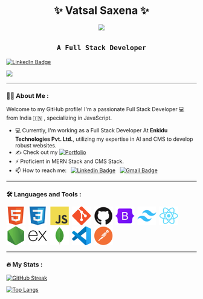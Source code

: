 <h1 align="center">✨ Vatsal Saxena ✨</h1>

<div id="header" align="center">
  <img src="https://i.giphy.com/media/v1.Y2lkPTc5MGI3NjExcG1vdDBwNjZqejdzeXF4djdicnpnbXFuejIzd2k4cng0cmU2eXE3MCZlcD12MV9pbnRlcm5hbF9naWZfYnlfaWQmY3Q9dHM/hqU2KkjW5bE2v2Z7Q2/giphy.gif" width="100"/>
</div>

<h2 align="center"><code>A Full Stack Developer</code></h2>

<div id="badges">
  <a href="https://linkedin.com/in/vatsalsaxena">
    <img src="https://img.shields.io/badge/LinkedIn-blue?style=for-the-badge&logo=linkedin&logoColor=white" alt="LinkedIn Badge"/>
  </a>
</div>

![](https://komarev.com/ghpvc/?username=vatsalsaxena22)

---

### :man_technologist: About Me :

Welcome to my GitHub profile! I'm a passionate Full Stack Developer :computer: from India :india:
, specializing in JavaScript. 

- 💻 Currently, I'm working as a Full Stack Developer At **Enkidu Technologies Pvt. Ltd.**, utilizing my expertise in AI and CMS to develop robust websites.
- ✍️ Check out my [![Portfolio](https://img.shields.io/badge/-Portfolio-white?style=flat)](https://vatsalsaxena22.github.io/)
- ⚡ Proficient in MERN Stack and CMS Stack.
- 📫 How to reach me: &nbsp; [![Linkedin Badge](https://img.shields.io/badge/-Vatsal&nbsp;Saxena-blue?style=flat&logo=Linkedin&logoColor=white)](https://linkedin.com/in/vatsalsaxena) &nbsp; [![Gmail Badge](https://img.shields.io/badge/-Vatsal&nbsp;Saxena-red?style=flat&logo=Gmail&logoColor=white)](mailto:vatsalsaxena22@gmail.com)

---

### :hammer_and_wrench: Languages and Tools :
<div>
 <img src="https://github.com/devicons/devicon/blob/master/icons/html5/html5-original.svg" title="HTML5" alt="HTML" width="50" height="50"/>&nbsp;
 <img src="https://github.com/devicons/devicon/blob/master/icons/css3/css3-original.svg"  title="CSS3" alt="CSS" width="50" height="50"/>&nbsp;
 <img src="https://github.com/devicons/devicon/blob/master/icons/javascript/javascript-original.svg" title="JavaScript" alt="JavaScript" width="50" height="50"/>&nbsp;
 <img src="https://github.com/devicons/devicon/blob/master/icons/git/git-original.svg" title="Git" alt="Git" width="50" height="50"/>&nbsp;
 <img src="https://github.com/devicons/devicon/blob/master/icons/github/github-original.svg" title="GitHub" alt="GitHub" width="50" height="50"/>&nbsp;
 <img src="https://github.com/devicons/devicon/blob/master/icons/bootstrap/bootstrap-original.svg" title="Bootstrap" alt="Bootstrap" width="50" height="50"/>&nbsp;
 <img src="https://github.com/devicons/devicon/blob/master/icons/tailwindcss/tailwindcss-original.svg" title="Tailwind" alt="Tailwind" width="50" height="50"/>&nbsp;
 <img src="https://github.com/devicons/devicon/blob/master/icons/react/react-original.svg" title="React" alt="React" width="50" height="50"/>&nbsp;
 <img src="https://github.com/devicons/devicon/blob/master/icons/nodejs/nodejs-original.svg" title="Node.js" alt="Node.js" width="50" height="50"/>&nbsp;
 <img src="https://github.com/devicons/devicon/blob/master/icons/express/express-original.svg" title="Express" alt="Express" width="50" height="50"/>&nbsp;
 <img src="https://github.com/devicons/devicon/blob/master/icons/mongodb/mongodb-original.svg" title="mongoDB"  alt="mongoDB" width="50" height="50"/>&nbsp;
 <img src="https://github.com/devicons/devicon/blob/master/icons/vscode/vscode-original.svg" title="VS code"  alt="VS code" width="50" height="50"/>&nbsp;
 <img src="https://github.com/devicons/devicon/blob/master/icons/postman/postman-original.svg" title="Postman"  alt="Postman" width="50" height="50"/>&nbsp;
</div>

---

### :fire: My Stats :
[![GitHub Streak](https://github-readme-streak-stats.herokuapp.com/?user=vatsalsaxena22&theme=dark&background=000000)](https://git.io/streak-stats)

[![Top Langs](https://github-readme-stats.vercel.app/api/top-langs/?username=vatsalsaxena22&layout=compact&theme=vision-friendly-dark)](https://github.com/anuraghazra/github-readme-stats)






<!---
vatsalsaxena22/vatsalsaxena22 is a ✨ special ✨ repository because its `README.md` (this file) appears on your GitHub profile.
You can click the Preview link to take a look at your changes.
--->
